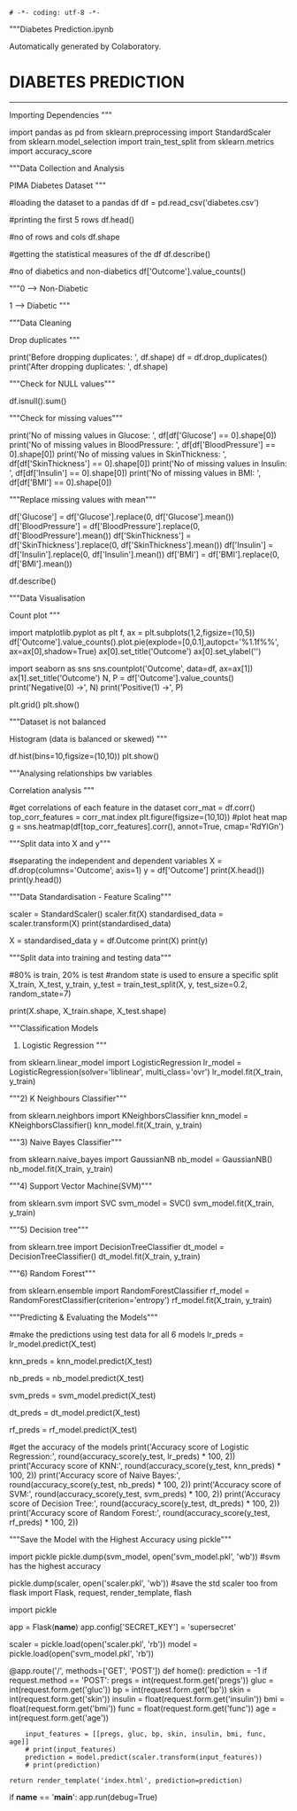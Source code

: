 
    # -*- coding: utf-8 -*-
"""Diabetes Prediction.ipynb

Automatically generated by Colaboratory.

# **DIABETES PREDICTION**

---

Importing Dependencies
"""

import pandas as pd
from sklearn.preprocessing import StandardScaler
from sklearn.model_selection import train_test_split
from sklearn.metrics import accuracy_score

"""Data Collection and Analysis

PIMA Diabetes Dataset
"""

#loading the dataset to a pandas df
df = pd.read_csv('diabetes.csv')

#printing the first 5 rows
df.head()

#no of rows and cols
df.shape

#getting the statistical measures of the df
df.describe()

#no of diabetics and non-diabetics
df['Outcome'].value_counts()

"""0 --> Non-Diabetic

1 --> Diabetic
"""


"""Data Cleaning

Drop duplicates
"""

print('Before dropping duplicates: ', df.shape)
df = df.drop_duplicates()
print('After dropping duplicates: ', df.shape)

"""Check for NULL values"""

df.isnull().sum()

"""Check for missing values"""

print('No of missing values in Glucose: ', df[df['Glucose'] == 0].shape[0])
print('No of missing values in BloodPressure: ', df[df['BloodPressure'] == 0].shape[0])
print('No of missing values in SkinThickness: ', df[df['SkinThickness'] == 0].shape[0])
print('No of missing values in Insulin: ', df[df['Insulin'] == 0].shape[0])
print('No of missing values in BMI: ', df[df['BMI'] == 0].shape[0])

"""Replace missing values with mean"""

df['Glucose'] = df['Glucose'].replace(0, df['Glucose'].mean())
df['BloodPressure'] = df['BloodPressure'].replace(0, df['BloodPressure'].mean())
df['SkinThickness'] = df['SkinThickness'].replace(0, df['SkinThickness'].mean())
df['Insulin'] = df['Insulin'].replace(0, df['Insulin'].mean())
df['BMI'] = df['BMI'].replace(0, df['BMI'].mean())

df.describe()

"""Data Visualisation

Count plot
"""

import matplotlib.pyplot as plt
f, ax = plt.subplots(1,2,figsize=(10,5))
df['Outcome'].value_counts().plot.pie(explode=[0,0.1],autopct='%1.1f%%', ax=ax[0],shadow=True)
ax[0].set_title('Outcome')
ax[0].set_ylabel('')

import seaborn as sns
sns.countplot('Outcome', data=df, ax=ax[1])
ax[1].set_title('Outcome')
N, P = df['Outcome'].value_counts()
print('Negative(0) ->', N)
print('Positive(1) ->', P)

plt.grid()
plt.show()

"""Dataset is not balanced

Histogram (data is balanced or skewed)
"""

df.hist(bins=10,figsize=(10,10))
plt.show()

"""Analysing relationships bw variables

Correlation analysis
"""

#get correlations of each feature in the dataset
corr_mat = df.corr()
top_corr_features = corr_mat.index
plt.figure(figsize=(10,10))
#plot heat map
g = sns.heatmap(df[top_corr_features].corr(), annot=True, cmap='RdYlGn')

"""Split data into X and y"""

#separating the independent and dependent variables
X = df.drop(columns='Outcome', axis=1)
y = df['Outcome']
print(X.head())
print(y.head())

"""Data Standardisation - Feature Scaling"""

scaler = StandardScaler()
scaler.fit(X)
standardised_data = scaler.transform(X)
print(standardised_data)

X = standardised_data
y = df.Outcome
print(X)
print(y)

"""Split data into training and testing data"""

#80% is train, 20% is test
#random state is used to ensure a specific split
X_train, X_test, y_train, y_test = train_test_split(X, y, test_size=0.2, random_state=7)

print(X.shape, X_train.shape, X_test.shape)

"""Classification Models

1) Logistic Regression
"""

from sklearn.linear_model import LogisticRegression
lr_model = LogisticRegression(solver='liblinear', multi_class='ovr')
lr_model.fit(X_train, y_train)

"""2) K Neighbours Classifier"""

from sklearn.neighbors import KNeighborsClassifier
knn_model = KNeighborsClassifier()
knn_model.fit(X_train, y_train)

"""3) Naive Bayes Classifier"""

from sklearn.naive_bayes import GaussianNB
nb_model = GaussianNB()
nb_model.fit(X_train, y_train)

"""4) Support Vector Machine(SVM)"""

from sklearn.svm import SVC
svm_model = SVC()
svm_model.fit(X_train, y_train)

"""5) Decision tree"""

from sklearn.tree import DecisionTreeClassifier
dt_model = DecisionTreeClassifier()
dt_model.fit(X_train, y_train)

"""6) Random Forest"""

from sklearn.ensemble import RandomForestClassifier
rf_model = RandomForestClassifier(criterion='entropy')
rf_model.fit(X_train, y_train)

"""Predicting & Evaluating the Models"""

#make the predictions using test data for all 6 models
lr_preds = lr_model.predict(X_test)

knn_preds = knn_model.predict(X_test)

nb_preds = nb_model.predict(X_test)

svm_preds = svm_model.predict(X_test)

dt_preds = dt_model.predict(X_test)

rf_preds = rf_model.predict(X_test)

#get the accuracy of the models
print('Accuracy score of Logistic Regression:', round(accuracy_score(y_test, lr_preds) * 100, 2))
print('Accuracy score of KNN:', round(accuracy_score(y_test, knn_preds) * 100, 2))
print('Accuracy score of Naive Bayes:', round(accuracy_score(y_test, nb_preds) * 100, 2))
print('Accuracy score of SVM:', round(accuracy_score(y_test, svm_preds) * 100, 2))
print('Accuracy score of Decision Tree:', round(accuracy_score(y_test, dt_preds) * 100, 2))
print('Accuracy score of Random Forest:', round(accuracy_score(y_test, rf_preds) * 100, 2))

"""Save the Model with the Highest Accuracy using pickle"""

import pickle
pickle.dump(svm_model, open('svm_model.pkl', 'wb')) #svm has the highest accuracy

pickle.dump(scaler, open('scaler.pkl', 'wb')) #save the std scaler too
from flask import Flask, request, render_template, flash

import pickle

app = Flask(__name__)
app.config['SECRET_KEY'] = 'supersecret'

scaler = pickle.load(open('scaler.pkl', 'rb'))
model = pickle.load(open('svm_model.pkl', 'rb'))

@app.route('/', methods=['GET', 'POST'])
def home():
    prediction = -1
    if request.method == 'POST':
        pregs = int(request.form.get('pregs'))
        gluc = int(request.form.get('gluc'))
        bp = int(request.form.get('bp'))
        skin = int(request.form.get('skin'))
        insulin = float(request.form.get('insulin'))
        bmi = float(request.form.get('bmi'))
        func = float(request.form.get('func'))
        age = int(request.form.get('age'))

        input_features = [[pregs, gluc, bp, skin, insulin, bmi, func, age]]
        # print(input_features)
        prediction = model.predict(scaler.transform(input_features))
        # print(prediction)
        
    return render_template('index.html', prediction=prediction)

if __name__ == '__main__':
    app.run(debug=True)
